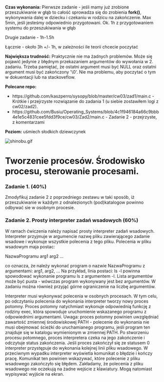 <b>Czas wykonania:</b> Pierwsze zadanie - jeśli mamy już zrobione przeszukiwanie w głąb to całość sprowadza się do zrobienia <b>fork()</b>, wykonywania dalej w dziecku i czekaniu w rodzicu na zakończenie. Max 5min, jeśli jesteśmy odpowiednio przygotowani. Ok. 1h z przygotowaniem systemu do przeszukiwania w głąb

Drugie zadanie - 1h-1.5h

Łącznie - około 3h +/- 1h, w zależności ile teorii chcecie poczytać

<b>Największa trudność:</b> Praktycznie nie ma żadnych problemów. Może się pojawić jedynie z błędnym przekazaniem argumentów do wywołania w 2. zadaniu. Trzeba pamiętać, że ostatni argument musi być NULL oraz ostatni argument musi być zakończony '\0'. Nie ma problemu, aby poczytać o tym w dokuentacji lub na stackoveflow.

<b>Polecane repo:</b>
<ul>
<li>https://github.com/kaszperro/sysopy/blob/master/cw03/zad1/main.c - Krótkie i przejrzyste rozwiązanie do zadania 1 (u siebie zostawiłem logi z cw02/zad2).
<li>https://github.com/Busiu/Operating_Systems/blob/4c1f946184a66c9bbb4e1e5c4831cee5fdd3f9ce/cw03/Zad2/main.c - Zadanie 2 - przejrzyste, z komentarzami
</ul>

<b>Poziom:</b> uśmiech słodkich dziewczynek

![shinobu.gif](shinobu.gif)

<h1>Tworzenie procesów. Środowisko procesu, sterowanie procesami.</h1>

<h3>Zadanie 1. (40%)</h3>

Zmodyfikuj zadanie 2 z poprzedniego zestawu w taki sposób, iż przeszukiwanie w każdym z odnalezionych (pod)katalogow powinno odbywać sie w osobnym procesie.

<h3>Zadanie 2. Prosty interpreter zadań wsadowych (60%)</h3>

W ramach ćwiczenia należy napisać prosty interpreter zadań wsadowych. Interpreter przyjmuje w argumencie nazwę pliku zawierającego zadanie wsadowe i wykonuje wszystkie polecenia z tego pliku. Polecenia w pliku wsadowym maja postac: 


NazwaProgramu arg1 arg2 ...

co oznacza, że należy wykonać program o nazwie NazwaProgramu z argumentami: arg1, arg2, ...
Na przykład, linia postaci:
ls -l
powinna spowodować wykonanie programu ls z argumentem -l. Lista argumentów może być pusta - wówczas program wykonywany jest bez argumentów. W zadaniu można również przyjąć górne ograniczenie na liczbę argumentów.

Interpreter musi wykonywać polecenia w osobnych procesach. W tym celu, po odczytaniu polecenia do wykonania interpreter tworzy nowy proces potomny. Proces potomny natychmiast wykonuje odpowiednią funkcję z rodziny exec, która spowoduje uruchomienie wskazanego programu z odpowiednimi argumentami. Uwaga: proces potomny powinien uwzględniać zawartość zmiennej środowiskowej PATH - polecenie do wykonania nie musi obejmować ścieżki do uruchamianego programu, jeśli program ten znajduje się w katalogu wymienionym w zmiennej PATH.
Po stworzeniu procesu potomnego, proces interpretera czeka na jego zakończenie i odczytuje status zakończenia. Jeśli proces zakończył się ze statusem 0 interpreter przystępuje do wykonania kolejnej linii pliku wsadowego. W przeciwnym wypadku interpreter wyświetla komunikat o błędzie i kończy pracę. Komunikat ten powinien wskazywać, które polecenie z pliku wsadowego zakończyło się błędem. Zakładamy, że polecenia z pliku wsadowego nie oczekują na żadne wejście z klawiatury. Mogą natomiast wypisywać wyjście na ekran.
